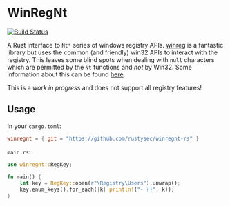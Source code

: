 WinRegNt
==========
[![Build Status](https://github.com/rustysec/winregnt-rs/workflows/Build/badge.svg)](https://github.com/rustysec/winregnt-rs/actions)

A Rust interface to `Nt*` series of windows registry APIs. [winreg](https://github.com/gentoo90/winreg-rs) is a
fantastic library but uses the common (and friendly) win32 APIs to interact with the registry. This leaves
some blind spots when dealing with `null` characters which are permitted by the `Nt` functions and _not_ by
Win32. Some information about this can be found 
[here](https://docs.microsoft.com/en-us/sysinternals/downloads/reghide).

This is a _work in progress_ and does not support all registry features!

## Usage
In your `cargo.toml`:

```toml
winregnt = { git = "https://github.com/rustysec/winregnt-rs" }
```

`main.rs`:

```rust
use winregnt::RegKey;

fn main() {
    let key = RegKey::open(r"\Registry\Users").unwrap();
    key.enum_keys().for_each(|k| println!("- {}", k));
}
```

